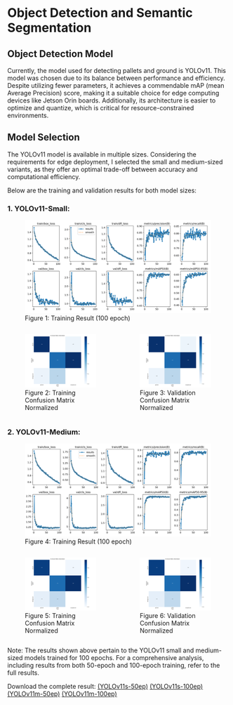 # Object Detection and Semantic Segmentation

## Object Detection Model

Currently, the model used for detecting pallets and ground is YOLOv11. This model was chosen due to its balance between performance and efficiency. Despite utilizing fewer parameters, it achieves a commendable mAP (mean Average Precision) score, making it a suitable choice for edge computing devices like Jetson Orin boards. Additionally, its architecture is easier to optimize and quantize, which is critical for resource-constrained environments.

## Model Selection
The YOLOv11 model is available in multiple sizes. Considering the requirements for edge deployment, I selected the small and medium-sized variants, as they offer an optimal trade-off between accuracy and computational efficiency.

Below are the training and validation results for both model sizes:

### 1. YOLOv11-Small:

  <figure>
      <img src="/assets/img/yolov11_s_100_ep.png" alt="YOLOv11 Small" width="700">
      <figcaption>Figure 1: Training Result (100 epoch)</figcaption>
  </figure>
  
  <div style="display: flex; justify-content: space-around; align-items: flex-start; gap: 20px;">
  <figure>
      <img src="/assets/img/yolov11_s_100_ep_cmn.png" alt="YOLOv11 Medium" width="400">
      <figcaption>Figure 2: Training Confusion Matrix Normalized</figcaption>
  </figure>
  <figure>
      <img src="/assets/img/yolov11_s_100_ep_cmn.png" alt="YOLOv11 Medium" width="400">
      <figcaption>Figure 3: Validation Confusion Matrix Normalized</figcaption>
  </figure>
  </div>

### 2. YOLOv11-Medium:

  <figure>
      <img src="/assets/img/yolov11_m_100_ep.png" alt="YOLOv11 Medium" width="700">
      <figcaption>Figure 4: Training Result (100 epoch)</figcaption>
  </figure>

  <div style="display: flex; justify-content: space-around; align-items: flex-start; gap: 20px;">
  <figure>
      <img src="/assets/img/yolov11_m_100_ep_cmn.png" alt="YOLOv11 Medium" width="400">
      <figcaption>Figure 5: Training Confusion Matrix Normalized</figcaption>
  </figure>
  <figure>
      <img src="/assets/img/yolov11_m_100_ep_cmn.png" alt="YOLOv11 Medium" width="400">
      <figcaption>Figure 6: Validation Confusion Matrix Normalized</figcaption>
  </figure>
</div>

Note: The results shown above pertain to the YOLOv11 small and medium-sized models trained for 100 epochs. For a comprehensive analysis, including results from both 50-epoch and 100-epoch training, refer to the full results.

Download the complete result: [(YOLOv11s-50ep)](./assets/files/YOLOv11_s_50ep.zip) [(YOLOv11s-100ep)](./assets/files/YOLOv11_s_100ep.zip) [(YOLOv11m-50ep)](./assets/files/YOLOv11_m_50ep.zip) [(YOLOv11m-100ep)](./assets/files/YOLOv11_m_100ep.zip)


